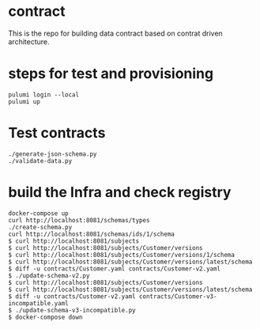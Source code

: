 # contract
This is the repo for building data contract based on contrat driven architecture.

# steps for test and provisioning

```
pulumi login --local
pulumi up
```

# Test contracts
```
./generate-json-schema.py
./validate-data.py
```

# build the Infra and check registry

```
docker-compose up
curl http://localhost:8081/schemas/types
./create-schema.py
curl http://localhost:8081/schemas/ids/1/schema
$ curl http://localhost:8081/subjects
$ curl http://localhost:8081/subjects/Customer/versions
$ curl http://localhost:8081/subjects/Customer/versions/1/schema
$ curl http://localhost:8081/subjects/Customer/versions/latest/schema
$ diff -u contracts/Customer.yaml contracts/Customer-v2.yaml
$ ./update-schema-v2.py
$ curl http://localhost:8081/subjects/Customer/versions
$ curl http://localhost:8081/subjects/Customer/versions/latest/schema
$ diff -u contracts/Customer-v2.yaml contracts/Customer-v3-incompatible.yaml
$ ./update-schema-v3-incompatible.py
$ docker-compose down
```